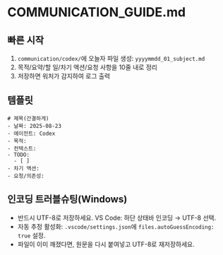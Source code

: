 # COMMUNICATION_GUIDE.md

## 빠른 시작
1. `communication/codex/`에 오늘자 파일 생성: `yyyymmdd_01_subject.md`
2. 목적/요약/할 일/차기 액션/요청 사항을 10줄 내로 정리
3. 저장하면 워처가 감지하여 로그 출력

## 템플릿
```
# 제목(간결하게)
- 날짜: 2025-08-23
- 에이전트: Codex
- 목적: 
- 컨텍스트: 
- TODO:
  - [ ] 
- 차기 액션: 
- 요청/의존성: 
```

## 인코딩 트러블슈팅(Windows)
- 반드시 UTF-8로 저장하세요. VS Code: 하단 상태바 인코딩 → UTF-8 선택.
- 자동 추정 활성화: `.vscode/settings.json`에 `files.autoGuessEncoding: true` 설정.
- 파일이 이미 깨졌다면, 원문을 다시 붙여넣고 UTF-8로 재저장하세요.
